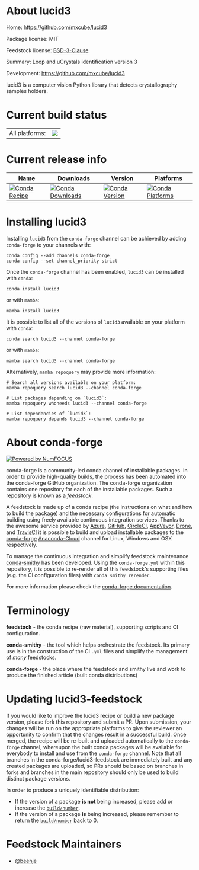 About lucid3
============

Home: https://github.com/mxcube/lucid3

Package license: MIT

Feedstock license: [BSD-3-Clause](https://github.com/conda-forge/lucid3-feedstock/blob/main/LICENSE.txt)

Summary: Loop and uCrystals identification version 3

Development: https://github.com/mxcube/lucid3

lucid3 is a computer vision Python library that detects crystallography samples holders.


Current build status
====================


<table><tr><td>All platforms:</td>
    <td>
      <a href="https://dev.azure.com/conda-forge/feedstock-builds/_build/latest?definitionId=18148&branchName=main">
        <img src="https://dev.azure.com/conda-forge/feedstock-builds/_apis/build/status/lucid3-feedstock?branchName=main">
      </a>
    </td>
  </tr>
</table>

Current release info
====================

| Name | Downloads | Version | Platforms |
| --- | --- | --- | --- |
| [![Conda Recipe](https://img.shields.io/badge/recipe-lucid3-green.svg)](https://anaconda.org/conda-forge/lucid3) | [![Conda Downloads](https://img.shields.io/conda/dn/conda-forge/lucid3.svg)](https://anaconda.org/conda-forge/lucid3) | [![Conda Version](https://img.shields.io/conda/vn/conda-forge/lucid3.svg)](https://anaconda.org/conda-forge/lucid3) | [![Conda Platforms](https://img.shields.io/conda/pn/conda-forge/lucid3.svg)](https://anaconda.org/conda-forge/lucid3) |

Installing lucid3
=================

Installing `lucid3` from the `conda-forge` channel can be achieved by adding `conda-forge` to your channels with:

```
conda config --add channels conda-forge
conda config --set channel_priority strict
```

Once the `conda-forge` channel has been enabled, `lucid3` can be installed with `conda`:

```
conda install lucid3
```

or with `mamba`:

```
mamba install lucid3
```

It is possible to list all of the versions of `lucid3` available on your platform with `conda`:

```
conda search lucid3 --channel conda-forge
```

or with `mamba`:

```
mamba search lucid3 --channel conda-forge
```

Alternatively, `mamba repoquery` may provide more information:

```
# Search all versions available on your platform:
mamba repoquery search lucid3 --channel conda-forge

# List packages depending on `lucid3`:
mamba repoquery whoneeds lucid3 --channel conda-forge

# List dependencies of `lucid3`:
mamba repoquery depends lucid3 --channel conda-forge
```


About conda-forge
=================

[![Powered by
NumFOCUS](https://img.shields.io/badge/powered%20by-NumFOCUS-orange.svg?style=flat&colorA=E1523D&colorB=007D8A)](https://numfocus.org)

conda-forge is a community-led conda channel of installable packages.
In order to provide high-quality builds, the process has been automated into the
conda-forge GitHub organization. The conda-forge organization contains one repository
for each of the installable packages. Such a repository is known as a *feedstock*.

A feedstock is made up of a conda recipe (the instructions on what and how to build
the package) and the necessary configurations for automatic building using freely
available continuous integration services. Thanks to the awesome service provided by
[Azure](https://azure.microsoft.com/en-us/services/devops/), [GitHub](https://github.com/),
[CircleCI](https://circleci.com/), [AppVeyor](https://www.appveyor.com/),
[Drone](https://cloud.drone.io/welcome), and [TravisCI](https://travis-ci.com/)
it is possible to build and upload installable packages to the
[conda-forge](https://anaconda.org/conda-forge) [Anaconda-Cloud](https://anaconda.org/)
channel for Linux, Windows and OSX respectively.

To manage the continuous integration and simplify feedstock maintenance
[conda-smithy](https://github.com/conda-forge/conda-smithy) has been developed.
Using the ``conda-forge.yml`` within this repository, it is possible to re-render all of
this feedstock's supporting files (e.g. the CI configuration files) with ``conda smithy rerender``.

For more information please check the [conda-forge documentation](https://conda-forge.org/docs/).

Terminology
===========

**feedstock** - the conda recipe (raw material), supporting scripts and CI configuration.

**conda-smithy** - the tool which helps orchestrate the feedstock.
                   Its primary use is in the construction of the CI ``.yml`` files
                   and simplify the management of *many* feedstocks.

**conda-forge** - the place where the feedstock and smithy live and work to
                  produce the finished article (built conda distributions)


Updating lucid3-feedstock
=========================

If you would like to improve the lucid3 recipe or build a new
package version, please fork this repository and submit a PR. Upon submission,
your changes will be run on the appropriate platforms to give the reviewer an
opportunity to confirm that the changes result in a successful build. Once
merged, the recipe will be re-built and uploaded automatically to the
`conda-forge` channel, whereupon the built conda packages will be available for
everybody to install and use from the `conda-forge` channel.
Note that all branches in the conda-forge/lucid3-feedstock are
immediately built and any created packages are uploaded, so PRs should be based
on branches in forks and branches in the main repository should only be used to
build distinct package versions.

In order to produce a uniquely identifiable distribution:
 * If the version of a package **is not** being increased, please add or increase
   the [``build/number``](https://docs.conda.io/projects/conda-build/en/latest/resources/define-metadata.html#build-number-and-string).
 * If the version of a package **is** being increased, please remember to return
   the [``build/number``](https://docs.conda.io/projects/conda-build/en/latest/resources/define-metadata.html#build-number-and-string)
   back to 0.

Feedstock Maintainers
=====================

* [@beenje](https://github.com/beenje/)

